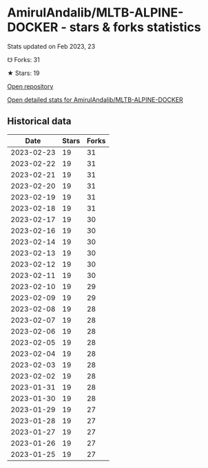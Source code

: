 # AmirulAndalib/MLTB-ALPINE-DOCKER - stars & forks statistics

Stats updated on Feb 2023, 23

☋ Forks: 31

★ Stars: 19

[Open repository](https://github.com/AmirulAndalib/MLTB-ALPINE-DOCKER)

[Open detailed stats for AmirulAndalib/MLTB-ALPINE-DOCKER](https://reviewgithub.com/rep/AmirulAndalib/MLTB-ALPINE-DOCKER)

## Historical data
| Date | Stars | Forks |
|------|-------|-------|
| 2023-02-23 | 19 | 31 | 
| 2023-02-22 | 19 | 31 | 
| 2023-02-21 | 19 | 31 | 
| 2023-02-20 | 19 | 31 | 
| 2023-02-19 | 19 | 31 | 
| 2023-02-18 | 19 | 31 | 
| 2023-02-17 | 19 | 30 | 
| 2023-02-16 | 19 | 30 | 
| 2023-02-14 | 19 | 30 | 
| 2023-02-13 | 19 | 30 | 
| 2023-02-12 | 19 | 30 | 
| 2023-02-11 | 19 | 30 | 
| 2023-02-10 | 19 | 29 | 
| 2023-02-09 | 19 | 29 | 
| 2023-02-08 | 19 | 28 | 
| 2023-02-07 | 19 | 28 | 
| 2023-02-06 | 19 | 28 | 
| 2023-02-05 | 19 | 28 | 
| 2023-02-04 | 19 | 28 | 
| 2023-02-03 | 19 | 28 | 
| 2023-02-02 | 19 | 28 | 
| 2023-01-31 | 19 | 28 | 
| 2023-01-30 | 19 | 28 | 
| 2023-01-29 | 19 | 27 | 
| 2023-01-28 | 19 | 27 | 
| 2023-01-27 | 19 | 27 | 
| 2023-01-26 | 19 | 27 | 
| 2023-01-25 | 19 | 27 | 

